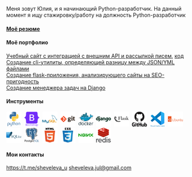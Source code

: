 Меня зовут Юлия, и я начинающий Python-разработчик. 
На данный момент я ищу стажировку/работу на должность Python-разработчик

#### [Моё резюме](https://drive.google.com/file/d/10AbkpuVlN3nncVrbX9QnELGvCJKC1Nee/view?usp=drive_link) 

#### Моё портфолио
[Учебный сайт с интеграцией с внешним API и рассылкой писем](http://90.156.225.192/), [код](https://github.com/u-shev/space-app) <br>
[Создание cli-утилиты, определяющей разницу между JSON/YML файлами](https://github.com/u-shev/python-project-50) <br>
[Создание flask-приложения, анализирующего сайты на SEO-пригодность](https://github.com/u-shev/python-project-83) <br>
[Создание менеджера задач на Django](https://github.com/u-shev/python-project-52) <br>

#### Инструменты 
<div>
  <img src="https://github.com/devicons/devicon/blob/master/icons/python/python-original-wordmark.svg" width="40" height="40"/>&nbsp;
  <img src="https://github.com/devicons/devicon/blob/master/icons/bootstrap/bootstrap-plain-wordmark.svg" width="40" height="40"/>&nbsp;
  <img src="https://github.com/devicons/devicon/blob/master/icons/mysql/mysql-original-wordmark.svg" width="40" height="40"/>&nbsp;
  <img src="https://github.com/devicons/devicon/blob/master/icons/git/git-original-wordmark.svg" width="40" height="40"/>&nbsp;
  <img src="https://github.com/devicons/devicon/blob/master/icons/docker/docker-original-wordmark.svg" width="40" height="40"/>&nbsp;
  <img src="https://github.com/devicons/devicon/blob/master/icons/django/django-plain-wordmark.svg" width="40" height="40"/>&nbsp;
  <img src="https://github.com/devicons/devicon/blob/master/icons/flask/flask-original-wordmark.svg" width="40" height="40"/>&nbsp;
  <img src="https://github.com/devicons/devicon/blob/master/icons/github/github-original-wordmark.svg" width="40" height="40"/>&nbsp;
  <img src="https://github.com/devicons/devicon/blob/master/icons/vscode/vscode-original-wordmark.svg" width="40" height="40"/>&nbsp;
  <img src="https://github.com/devicons/devicon/blob/master/icons/ubuntu/ubuntu-plain-wordmark.svg" width="40" height="40"/>&nbsp;
  <img src="https://github.com/devicons/devicon/blob/master/icons/sqlite/sqlite-original-wordmark.svg" width="40" height="40"/>&nbsp;
  <img src="https://github.com/devicons/devicon/blob/master/icons/postgresql/postgresql-original-wordmark.svg" width="40" height="40"/>&nbsp;
  <img src="https://github.com/devicons/devicon/blob/master/icons/html5/html5-original-wordmark.svg" width="40" height="40"/>&nbsp;
  <img src="https://github.com/devicons/devicon/blob/master/icons/css3/css3-original-wordmark.svg" width="40" height="40"/>&nbsp;
  <img src="https://github.com/devicons/devicon/blob/master/icons/nginx/nginx-original.svg" width="40" height="40"/>&nbsp;
  <img src="https://github.com/devicons/devicon/blob/master/icons/redis/redis-original-wordmark.svg" width="40" height="40"/>&nbsp;
</div>

#### Мои контакты
https://t.me/sheveleva_u sheveleva.jul@gmail.com
